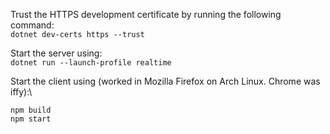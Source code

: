Trust the HTTPS development certificate by running the following command:\
`dotnet dev-certs https --trust`

Start the server using:\
`dotnet run --launch-profile realtime`

Start the client using (worked in Mozilla Firefox on Arch Linux. Chrome was iffy):\
```
npm build
npm start
```